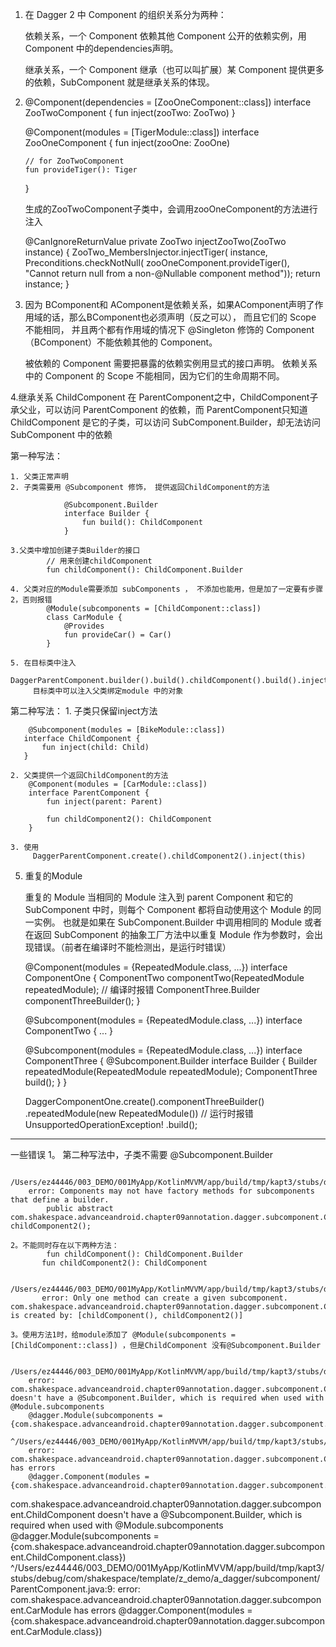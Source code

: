 
1. 在 Dagger 2 中 Component 的组织关系分为两种：

    依赖关系，一个 Component 依赖其他 Component 公开的依赖实例，用 Component 中的dependencies声明。

    继承关系，一个 Component 继承（也可以叫扩展）某 Component 提供更多的依赖，SubComponent 就是继承关系的体现。

2. @Component(dependencies = [ZooOneComponent::class])
   interface ZooTwoComponent {
       fun inject(zooTwo: ZooTwo)
   }

   @Component(modules = [TigerModule::class])
   interface ZooOneComponent {
       fun inject(zooOne: ZooOne)

       // for ZooTwoComponent
       fun provideTiger(): Tiger
   }

   生成的ZooTwoComponent子类中，会调用zooOneComponent的方法进行注入

      @CanIgnoreReturnValue
      private ZooTwo injectZooTwo(ZooTwo instance) {
        ZooTwo_MembersInjector.injectTiger(
            instance,
            Preconditions.checkNotNull(
                zooOneComponent.provideTiger(),
                "Cannot return null from a non-@Nullable component method"));
        return instance;
      }

3.
    因为 BComponent和 AComponent是依赖关系，如果AComponent声明了作用域的话，那么BComponent也必须声明（反之可以），
    而且它们的 Scope 不能相同，
    并且两个都有作用域的情况下 @Singleton 修饰的 Component （BComponent）不能依赖其他的 Component。

    被依赖的 Component 需要把暴露的依赖实例用显式的接口声明。
    依赖关系中的 Component 的 Scope 不能相同，因为它们的生命周期不同。


4.继承关系
    ChildComponent 在 ParentComponent之中，ChildComponent子承父业，可以访问 ParentComponent 的依赖，而 ParentComponent只知道 ChildComponent 是它的子类，可以访问 SubComponent.Builder，却无法访问 SubComponent 中的依赖

第一种写法：

    1. 父类正常声明
    2. 子类需要用 @Subcomponent 修饰， 提供返回ChildComponent的方法

                @Subcomponent.Builder
                interface Builder {
                    fun build(): ChildComponent
                }

    3.父类中增加创建子类Builder的接口
            // 用来创建childComponent
            fun childComponent(): ChildComponent.Builder

    4. 父类对应的Module需要添加 subComponents ， 不添加也能用，但是加了一定要有步骤2，否则报错
            @Module(subcomponents = [ChildComponent::class])
            class CarModule {
                @Provides
                fun provideCar() = Car()
            }

    5. 在目标类中注入
         DaggerParentComponent.builder().build().childComponent().build().inject(this)
         目标类中可以注入父类绑定module 中的对象

第二种写法：
    1. 子类只保留inject方法

        @Subcomponent(modules = [BikeModule::class])
       interface ChildComponent {
           fun inject(child: Child)
       }

    2. 父类提供一个返回ChildComponent的方法
        @Component(modules = [CarModule::class])
        interface ParentComponent {
            fun inject(parent: Parent)

            fun childComponent2(): ChildComponent
        }

    3. 使用
         DaggerParentComponent.create().childComponent2().inject(this)

5. 重复的Module

    重复的 Module
    当相同的 Module 注入到 parent Component 和它的 SubComponent 中时，则每个 Component 都将自动使用这个 Module 的同一实例。
    也就是如果在 SubComponent.Builder 中调用相同的 Module 或者在返回 SubComponent 的抽象工厂方法中以重复 Module 作为参数时，会出现错误。（前者在编译时不能检测出，是运行时错误）

    @Component(modules = {RepeatedModule.class, ...})
    interface ComponentOne {
      ComponentTwo componentTwo(RepeatedModule repeatedModule); // 编译时报错
      ComponentThree.Builder componentThreeBuilder();
    }

    @Subcomponent(modules = {RepeatedModule.class, ...})
    interface ComponentTwo { ... }

    @Subcomponent(modules = {RepeatedModule.class, ...})
    interface ComponentThree {
      @Subcomponent.Builder
      interface Builder {
        Builder repeatedModule(RepeatedModule repeatedModule);
        ComponentThree build();
      }
    }

    DaggerComponentOne.create().componentThreeBuilder()
        .repeatedModule(new RepeatedModule()) // 运行时报错 UnsupportedOperationException!
        .build();

-------------------
一些错误
    1。 第二种写法中，子类不需要 @Subcomponent.Builder

        /Users/ez44446/003_DEMO/001MyApp/KotlinMVVM/app/build/tmp/kapt3/stubs/debug/com/shakespace/template/z_demo/a_dagger/subcomponent/ParentComponent.java:16:
        error: Components may not have factory methods for subcomponents that define a builder.
            public abstract com.shakespace.advanceandroid.chapter09annotation.dagger.subcomponent.ChildComponent childComponent2();

    2。不能同时存在以下两种方法：
            fun childComponent(): ChildComponent.Builder
           fun childComponent2(): ChildComponent

           /Users/ez44446/003_DEMO/001MyApp/KotlinMVVM/app/build/tmp/kapt3/stubs/debug/com/shakespace/template/z_demo/a_dagger/subcomponent/ParentComponent.java:10:
           error: Only one method can create a given subcomponent. com.shakespace.advanceandroid.chapter09annotation.dagger.subcomponent.ChildComponent is created by: [childComponent(), childComponent2()]

    3。使用方法1时，给module添加了 @Module(subcomponents = [ChildComponent::class]) ，但是ChildComponent 没有@Subcomponent.Builder

        /Users/ez44446/003_DEMO/001MyApp/KotlinMVVM/app/build/tmp/kapt3/stubs/debug/com/shakespace/template/z_demo/a_dagger/subcomponent/CarModule.java:6:
        error: com.shakespace.advanceandroid.chapter09annotation.dagger.subcomponent.ChildComponent doesn't have a @Subcomponent.Builder, which is required when used with @Module.subcomponents
        @dagger.Module(subcomponents = {com.shakespace.advanceandroid.chapter09annotation.dagger.subcomponent.ChildComponent.class})
        ^/Users/ez44446/003_DEMO/001MyApp/KotlinMVVM/app/build/tmp/kapt3/stubs/debug/com/shakespace/template/z_demo/a_dagger/subcomponent/ParentComponent.java:9:
        error: com.shakespace.advanceandroid.chapter09annotation.dagger.subcomponent.CarModule has errors
        @dagger.Component(modules = {com.shakespace.advanceandroid.chapter09annotation.dagger.subcomponent.CarModule.class})

 com.shakespace.advanceandroid.chapter09annotation.dagger.subcomponent.ChildComponent doesn't have a @Subcomponent.Builder, which is required when used with @Module.subcomponents
@dagger.Module(subcomponents = {com.shakespace.advanceandroid.chapter09annotation.dagger.subcomponent.ChildComponent.class})
^/Users/ez44446/003_DEMO/001MyApp/KotlinMVVM/app/build/tmp/kapt3/stubs/debug/com/shakespace/template/z_demo/a_dagger/subcomponent/ParentComponent.java:9: error: com.shakespace.advanceandroid.chapter09annotation.dagger.subcomponent.CarModule has errors
@dagger.Component(modules = {com.shakespace.advanceandroid.chapter09annotation.dagger.subcomponent.CarModule.class})